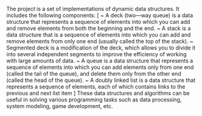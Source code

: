 The project is a set of implementations of dynamic data structures. It includes the following components:
[
~ A deck (two—way queue) is a data structure that represents a sequence of elements into which you can add and remove elements from both the beginning and the end.
~ A stack is a data structure that is a sequence of elements into which you can add and remove elements from only one end (usually called the top of the stack).
~ Segmented deck is a modification of the deck, which allows you to divide it into several independent segments to improve the efficiency of working with large amounts of data.
~ A queue is a data structure that represents a sequence of elements into which you can add elements only from one end (called the tail of the queue), and delete them only from the other end (called the head of the queue).
~ A doubly linked list is a data structure that represents a sequence of elements, each of which contains links to the previous and next list item
]
These data structures and algorithms can be useful in solving various programming tasks such as data processing, system modeling, game development, etc.
